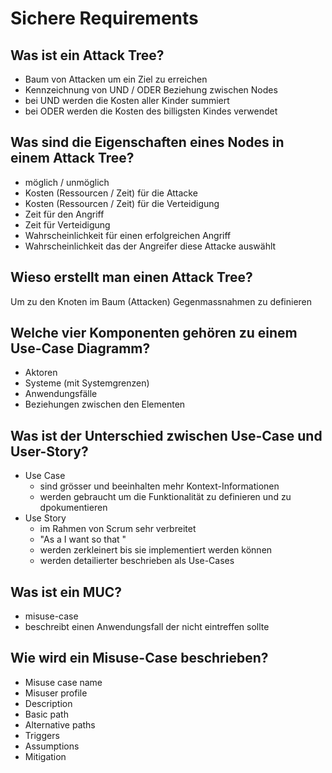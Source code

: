 # Sichere Requirements

## Was ist ein Attack Tree?
* Baum von Attacken um ein Ziel zu erreichen
* Kennzeichnung von UND / ODER Beziehung zwischen Nodes
* bei UND werden die Kosten aller Kinder summiert
* bei ODER werden die Kosten des billigsten Kindes verwendet

## Was sind die Eigenschaften eines Nodes in einem Attack Tree?
* möglich / unmöglich
* Kosten (Ressourcen / Zeit) für die Attacke
* Kosten (Ressourcen / Zeit) für die Verteidigung
* Zeit für den Angriff
* Zeit für Verteidigung
* Wahrscheinlichkeit für einen erfolgreichen Angriff
* Wahrscheinlichkeit das der Angreifer diese Attacke auswählt

## Wieso erstellt man einen Attack Tree?
Um zu den Knoten im Baum (Attacken) Gegenmassnahmen zu definieren

## Welche vier Komponenten gehören zu einem Use-Case Diagramm?
* Aktoren
* Systeme (mit Systemgrenzen)
* Anwendungsfälle
* Beziehungen zwischen den Elementen

## Was ist der Unterschied zwischen Use-Case und User-Story?
* Use Case
    * sind grösser und beeinhalten mehr Kontext-Informationen
    * werden gebraucht um die Funktionalität zu definieren und zu dpokumentieren
* Use Story
    * im Rahmen von Scrum sehr verbreitet
    * "As a <role> I want <goal> so that <benefit>"
    * werden zerkleinert bis sie implementiert werden können
    * werden detailierter beschrieben als Use-Cases

## Was ist ein MUC?
* misuse-case
* beschreibt einen Anwendungsfall der nicht eintreffen sollte

## Wie wird ein Misuse-Case beschrieben?
* Misuse case name
* Misuser profile
* Description
* Basic path
* Alternative paths
* Triggers
* Assumptions
* Mitigation

